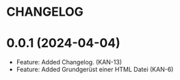 # CHANGELOG

# 0.0.1 (2024-04-04)
* Feature: Added Changelog. (KAN-13)
* Feature: Added Grundgerüst einer HTML Datei (KAN-6)


